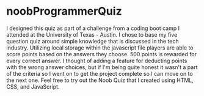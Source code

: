 # noobProgrammerQuiz

I designed this quiz as part of a challenge from a coding boot camp I attended at the University of Texas - Austin.  I chose to base my five question quiz around simple knowledge that is discussed in the tech industry.  Utilizing local storage within the javascript file players are able to score points based on the answers they choose.  500 points is rewarded for every correct answer.  I thought of adding a feature for deducting points with the wrong answer choices, but if I'm being quite honest it wasn't a part of the criteria so I went on to get the project complete so I can move on to the next one.  Feel free to try out the Noob Quiz that I created using HTML, CSS, and JavaScript.